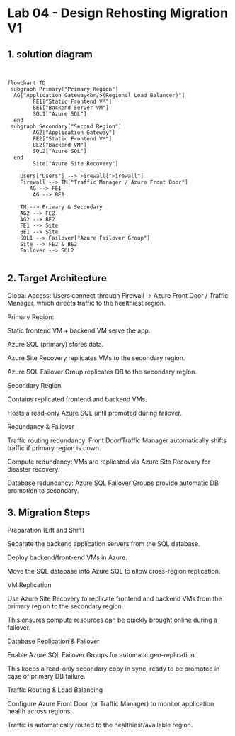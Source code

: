 # Lab 04 - Design Rehosting Migration V1

## 1. solution diagram 

```mermaid


flowchart TD
 subgraph Primary["Primary Region"]
  AG["Application Gateway<br/>(Regional Load Balancer)"]
        FE1["Static Frontend VM"]
        BE1["Backend Server VM"]
        SQL1["Azure SQL"]
  end
 subgraph Secondary["Second Region"]
        AG2["Application Gateway"]
        FE2["Static Frontend VM"]
        BE2["Backend VM"]
        SQL2["Azure SQL"]
  end
        Site["Azure Site Recovery"]

    Users["Users"] --> Firewall["Firewall"]
    Firewall --> TM["Traffic Manager / Azure Front Door"]
       AG --> FE1
        AG --> BE1
      
    TM --> Primary & Secondary
    AG2 --> FE2
    AG2 --> BE2
    FE1 --> Site
    BE1 --> Site
    SQL1 --> Failover["Azure Failover Group"]
    Site --> FE2 & BE2
    Failover --> SQL2 
    
```

## 2. Target Architecture

Global Access: Users connect through Firewall → Azure Front Door / Traffic Manager, which directs traffic to the healthiest region.

Primary Region:

Static frontend VM + backend VM serve the app.

Azure SQL (primary) stores data.

Azure Site Recovery replicates VMs to the secondary region.

Azure SQL Failover Group replicates DB to the secondary region.

Secondary Region:

Contains replicated frontend and backend VMs.

Hosts a read-only Azure SQL until promoted during failover.

Redundancy & Failover

Traffic routing redundancy: Front Door/Traffic Manager automatically shifts traffic if primary region is down.

Compute redundancy: VMs are replicated via Azure Site Recovery for disaster recovery.

Database redundancy: Azure SQL Failover Groups provide automatic DB promotion to secondary.

## 3. Migration Steps

Preparation (Lift and Shift)

Separate the backend application servers from the SQL database.

Deploy backend/front-end VMs in Azure.

Move the SQL database into Azure SQL to allow cross-region replication.

VM Replication

Use Azure Site Recovery to replicate frontend and backend VMs from the primary region to the secondary region.

This ensures compute resources can be quickly brought online during a failover.

Database Replication & Failover

Enable Azure SQL Failover Groups for automatic geo-replication.

This keeps a read-only secondary copy in sync, ready to be promoted in case of primary DB failure.

Traffic Routing & Load Balancing

Configure Azure Front Door (or Traffic Manager) to monitor application health across regions.

Traffic is automatically routed to the healthiest/available region.